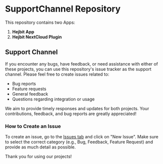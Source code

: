 # SupportChannel Repository

This repository contains two Apps:

1. **Hejbit App**
2. **Hejbit NextCloud Plugin**

## Support Channel

If you encounter any bugs, have feedback, or need assistance with either of these projects, you can use this repository's issue tracker as the support channel. Please feel free to create issues related to:

- Bug reports
- Feature requests
- General feedback
- Questions regarding integration or usage

We aim to provide timely responses and updates for both projects. Your contributions, feedback, and bug reports are greatly appreciated!

### How to Create an Issue

To create an issue, go to the [Issues tab](https://github.com/JoaoSRaposo/SupportChanel/issues) and click on "New Issue". Make sure to select the correct category (e.g., Bug, Feedback, Feature Request) and provide as much detail as possible.

Thank you for using our projects!
